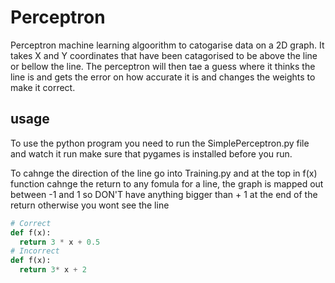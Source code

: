 # Perceptron
Perceptron machine learning algoorithm to catogarise data on a 2D graph.
It takes X and Y coordinates that have been catagorised to be above the line or bellow the line. The perceptron will then tae a guess
where it thinks the line is and gets the error on how accurate it is and changes the weights to make it correct.

## usage
To use the python program you need to run the SimplePerceptron.py file and watch it run
make sure that pygames is installed before you run.

To cahnge the direction of the line go into Training.py and at the top in f(x) function cahnge the return to any fomula for a line,
the graph is mapped out between -1 and 1 so DON'T have anything bigger than + 1 at the end of the return otherwise you wont see the line
```python
# Correct
def f(x):
  return 3 * x + 0.5
# Incorrect
def f(x):
  return 3* x + 2
```


